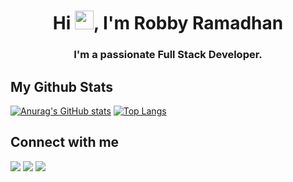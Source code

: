 <h1 align="center">Hi <img src="https://raw.githubusercontent.com/MartinHeinz/MartinHeinz/master/wave.gif" width="30px">, I'm Robby Ramadhan</h1>
<h3 align="center">I'm a passionate Full Stack Developer.</h3>
 
## My Github Stats
[![Anurag's GitHub stats](https://github-readme-stats.vercel.app/api?username=robbyrama1st)](https://github.com/robbyrama1st/github-readme-stats)
[![Top Langs](https://github-readme-stats.vercel.app/api/top-langs/?username=robbyrama1st)](https://github.com/robbyrama1st/github-readme-stats)

## Connect with me
<p align="left">

<a href = "https://www.linkedin.com/in/robby-ramadhan/"><img src="https://img.icons8.com/fluent/48/000000/linkedin.png"/></a>
<a href = "https://twitter.com/robbyramadhan94"><img src="https://img.icons8.com/fluent/48/000000/twitter.png"/></a>
<a href = "https://www.instagram.com/robbyramadhan86/"><img src="https://img.icons8.com/fluent/48/000000/instagram-new.png"/></a>

</p>
